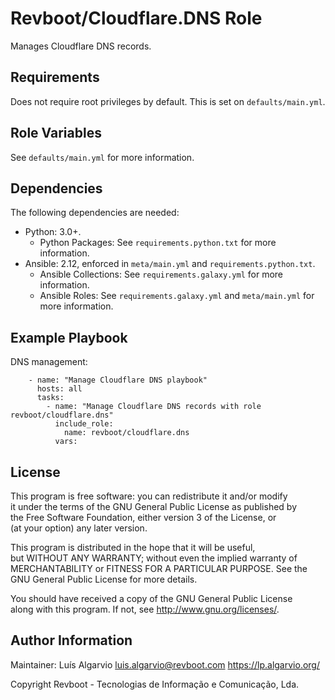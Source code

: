 Revboot/Cloudflare.DNS Role
===========================

Manages Cloudflare DNS records.

Requirements
------------

Does not require root privileges by default. This is set on `defaults/main.yml`.

Role Variables
--------------

See `defaults/main.yml` for more information.

Dependencies
------------

The following dependencies are needed:

- Python: 3.0+.
  - Python Packages: See `requirements.python.txt` for more information.
- Ansible: 2.12, enforced in `meta/main.yml` and `requirements.python.txt`.
  - Ansible Collections: See `requirements.galaxy.yml` for more information.
  - Ansible Roles: See `requirements.galaxy.yml` and `meta/main.yml` for
more information.

Example Playbook
----------------

DNS management:
```
    - name: "Manage Cloudflare DNS playbook"
      hosts: all
      tasks:
        - name: "Manage Cloudflare DNS records with role revboot/cloudflare.dns"
          include_role:
            name: revboot/cloudflare.dns
          vars:
```

License
-------

This program is free software: you can redistribute it and/or modify  
it under the terms of the GNU General Public License as published by  
the Free Software Foundation, either version 3 of the License, or  
(at your option) any later version.

This program is distributed in the hope that it will be useful,  
but WITHOUT ANY WARRANTY; without even the implied warranty of  
MERCHANTABILITY or FITNESS FOR A PARTICULAR PURPOSE.  See the  
GNU General Public License for more details.  

You should have received a copy of the GNU General Public License  
along with this program.  If not, see <http://www.gnu.org/licenses/>.

Author Information
------------------

Maintainer: Luís Algarvio <luis.algarvio@revboot.com> https://lp.algarvio.org/

Copyright Revboot - Tecnologias de Informação e Comunicação, Lda.
